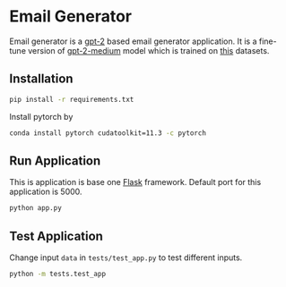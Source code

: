# Email Generator
Email generator is a [gpt-2](https://github.com/openai/gpt-2) based email generator application. It is a fine-tune version of [gpt-2-medium](https://huggingface.co/gpt2-medium) model which is trained on [this](https://www.kaggle.com/datasets/mikeschmidtavemac/emailblog) datasets.

## Installation
```bash
pip install -r requirements.txt
```
Install pytorch by

```bash
conda install pytorch cudatoolkit=11.3 -c pytorch
```

## Run Application
This is application is base one [Flask](https://flask.palletsprojects.com/en/2.1.x/) framework.
Default port for this application is 5000.

```bash
python app.py
```

## Test Application
Change input `data` in `tests/test_app.py` to test different inputs.

```bash
python -m tests.test_app
```